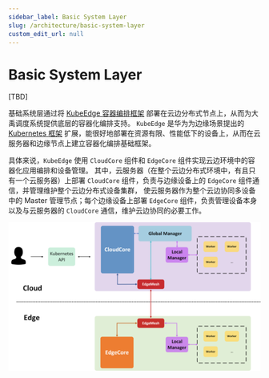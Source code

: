 ```yaml
---
sidebar_label: Basic System Layer
slug: /architecture/basic-system-layer
custom_edit_url: null
---
```


# Basic System Layer

[TBD]

基础系统层通过将 [KubeEdge 容器编排框架](https://kubeedge.io/) 部署在云边分布式节点上，从而为大禹调度系统提供底层的容器化编排支持。
`KubeEdge` 是华为为边缘场景提出的 [Kubernetes 框架](https://kubernetes.io/) 扩展，能很好地部署在资源有限、性能低下的设备上，从而在云服务器和边缘节点上建立容器化编排基础框架。


具体来说，`KubeEdge` 使用 `CloudCore` 组件和 `EdgeCore` 组件实现云边环境中的容器化应用编排和设备管理。
其中，云服务器（在整个云边分布式环境中，有且只有一个云服务器）上部署 `CloudCore` 组件，负责与边缘设备上的 `EdgeCore` 组件通信，并管理维护整个云边分布式设备集群，
使云服务器作为整个云边协同多设备中的 Master 管理节点；每个边缘设备上部署 `EdgeCore` 组件，负责管理设备本身以及与云服务器的 `CloudCore` 通信，维护云边协同的必要工作。


![lower-layer-structure.png](/img/architecture/lower-layer-structure.png)

